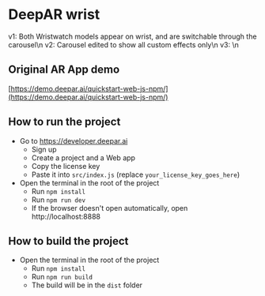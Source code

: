# DeepAR wrist 

v1: Both Wristwatch models appear on wrist, and are switchable through the carousel\n
v2: Carousel edited to show all custom effects only\n
v3: \n

## Original AR App demo
[https://demo.deepar.ai/quickstart-web-js-npm/](https://demo.deepar.ai/quickstart-web-js-npm/)

## How to run the project
- Go to https://developer.deepar.ai
  - Sign up
  - Create a project and a Web app
  - Copy the license key
  - Paste it into `src/index.js` (replace `your_license_key_goes_here`)
- Open the terminal in the root of the project
  - Run `npm install`
  - Run `npm run dev`
  - If the browser doesn't open automatically, open http://localhost:8888

## How to build the project

- Open the terminal in the root of the project
  - Run `npm install`
  - Run `npm run build`
  - The build will be in the `dist` folder
